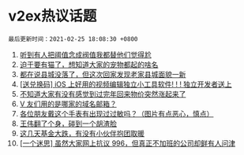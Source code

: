 # v2ex热议话题

`最后更新时间：2021-02-25 18:08:30 +0800`

1. [听到有人把阈值念成阀值我都替他们觉得尬](https://www.v2ex.com/t/756103)
1. [迫于要有猫了，想知道大家的宠物都起的啥名](https://www.v2ex.com/t/756210)
1. [都在说县城没落了，但这次回家发现老家县城面貌一新](https://www.v2ex.com/t/756126)
1. [[送兑换码] iOS 上好用的视频编辑独立小工具软件! ! ! 
独立开发者送上](https://www.v2ex.com/t/756040)
1. [不知道大家有没有感觉到过完年回来物价突然涨起来了](https://www.v2ex.com/t/755998)
1. [V 友们用的是哪家的域名邮箱？](https://www.v2ex.com/t/756059)
1. [各位朋友戴这个手表有出现过过敏吗？（图片有点恶心，慎点）](https://www.v2ex.com/t/756068)
1. [王伟翻了个身，碰到一个胡渣脸](https://www.v2ex.com/t/756028)
1. [这几天基金大跌，有没有小伙伴抱团取暖](https://www.v2ex.com/t/756072)
1. [[一个迷思] 虽然大家网上抗议 996，但真正不加班的公司却鲜有人问津](https://www.v2ex.com/t/756191)

